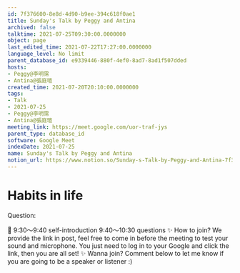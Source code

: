 ```yaml
---
id: 7f376600-8e8d-4d90-b9ee-394c618f0ae1
title: Sunday's Talk by Peggy and Antina
archived: false
talktime: 2021-07-25T09:30:00.0000000
object: page
last_edited_time: 2021-07-22T17:27:00.0000000
language_level: No limit
parent_database_id: e9339446-880f-4ef0-8ad7-8ad1f507dded
hosts:
- Peggy@李明霈
- Antina@張庭瑄
created_time: 2021-07-20T20:10:00.0000000
tags:
- Talk
- 2021-07-25
- Peggy@李明霈
- Antina@張庭瑄
meeting_link: https://meet.google.com/uor-traf-jys
parent_type: database_id
software: Google Meet
indexDate: 2021-07-25
name: Sunday's Talk by Peggy and Antina
notion_url: https://www.notion.so/Sunday-s-Talk-by-Peggy-and-Antina-7f3766008e8d4d90b9ee394c618f0ae1
---
```


# Habits in life
Question:
   
   
   
   
   
📅
9:30～9:40 self-introduction
9:40～10:30 questions
✨
How to join?
We provide the link in post, feel free to come in before the meeting to test your sound and microphone. You just need to log in to your Google and click the link, then you are all set!
✨
Wanna join?
Comment below to let me know if you are going to be a speaker or listener :)


